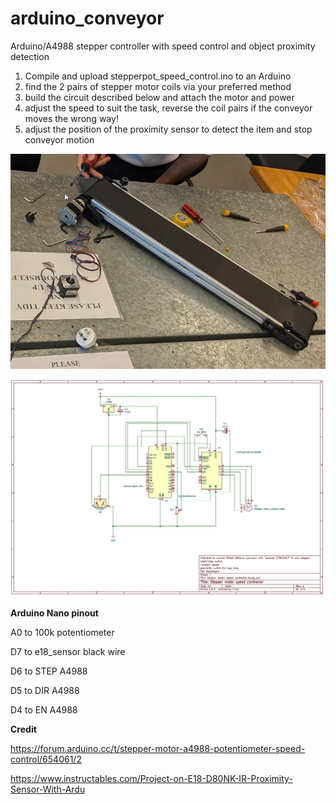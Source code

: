 # arduino_conveyor


Arduino/A4988 stepper controller with speed control and object proximity detection

1) Compile and upload stepperpot_speed_control.ino to an Arduino
2) find the 2 pairs of stepper motor coils via your preferred method
3) build the circuit described below and attach the motor and power
4) adjust the speed to suit the task, reverse the coil pairs if the conveyor moves the wrong way!
5) adjust the position of the proximity sensor to detect the item and stop conveyor motion

![from CB11.10.004 lab](https://github.com/Brizla/arduino_conveyor/blob/main/conveyor.jpg?raw=true)


![how to wire it up](https://github.com/Brizla/arduino_conveyor/blob/main/schematic.jpg?raw=true)

 **Arduino Nano pinout**
 
 A0 to 100k potentiometer
 
 D7 to e18_sensor black wire

 D6 to STEP A4988

 D5 to DIR A4988

 D4 to EN A4988


**Credit**
 
https://forum.arduino.cc/t/stepper-motor-a4988-potentiometer-speed-control/654061/2
  
https://www.instructables.com/Project-on-E18-D80NK-IR-Proximity-Sensor-With-Ardu
